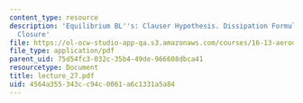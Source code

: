 ```yaml
---
content_type: resource
description: 'Equilibrium BL''s: Clauser Hypothesis. Dissipation Formulas and Integral
  Closure'
file: https://ol-ocw-studio-app-qa.s3.amazonaws.com/courses/16-13-aerodynamics-of-viscous-fluids-fall-2003/4564a355343cc94c0061a6c1331a5a84_lecture_27.pdf
file_type: application/pdf
parent_uid: 75d54fc3-032c-35b4-49de-966608dbca41
resourcetype: Document
title: lecture_27.pdf
uid: 4564a355-343c-c94c-0061-a6c1331a5a84
---
```

